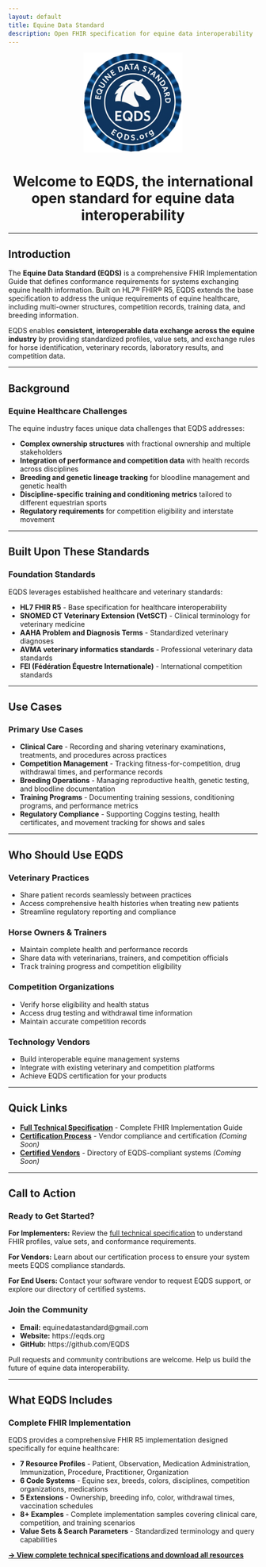 ```yaml
---
layout: default
title: Equine Data Standard
description: Open FHIR specification for equine data interoperability
---
```


<div style="text-align:center;">
  <div class="eqds-header" style="display:flex; justify-content:center; align-items:center;">
    <div class="eqds-logo">
      <img src="assets/css/eqds-official-badge.png" alt="EQDS Official Badge" style="width:200px;" />
    </div>
  </div>
  <h1 style="border-bottom:none !important">Welcome to <strong>EQDS</strong>, the international open standard for equine data interoperability</h1>
</div>

---

## Introduction

The **Equine Data Standard (EQDS)** is a comprehensive FHIR Implementation Guide that defines conformance requirements for systems exchanging equine health information. Built on HL7® FHIR® R5, EQDS extends the base specification to address the unique requirements of equine healthcare, including multi-owner structures, competition records, training data, and breeding information.

EQDS enables **consistent, interoperable data exchange across the equine industry** by providing standardized profiles, value sets, and exchange rules for horse identification, veterinary records, laboratory results, and competition data.

---

## Background

<div class="resource-cards">
  <div class="card">
    <h3>Equine Healthcare Challenges</h3>
    <p>The equine industry faces unique data challenges that EQDS addresses:</p>
    <ul>
      <li><strong>Complex ownership structures</strong> with fractional ownership and multiple stakeholders</li>
      <li><strong>Integration of performance and competition data</strong> with health records across disciplines</li>
      <li><strong>Breeding and genetic lineage tracking</strong> for bloodline management and genetic health</li>
      <li><strong>Discipline-specific training and conditioning metrics</strong> tailored to different equestrian sports</li>
      <li><strong>Regulatory requirements</strong> for competition eligibility and interstate movement</li>
    </ul>
  </div>
</div>

---

## Built Upon These Standards

<div class="resource-cards">
  <div class="card">
    <h3>Foundation Standards</h3>
    <p>EQDS leverages established healthcare and veterinary standards:</p>
    <ul>
      <li><strong>HL7 FHIR R5</strong> - Base specification for healthcare interoperability</li>
      <li><strong>SNOMED CT Veterinary Extension (VetSCT)</strong> - Clinical terminology for veterinary medicine</li>
      <li><strong>AAHA Problem and Diagnosis Terms</strong> - Standardized veterinary diagnoses</li>
      <li><strong>AVMA veterinary informatics standards</strong> - Professional veterinary data standards</li>
      <li><strong>FEI (Fédération Équestre Internationale)</strong> - International competition standards</li>
    </ul>
  </div>
</div>

---

## Use Cases

<div class="resource-cards">
  <div class="card">
    <h3>Primary Use Cases</h3>
    <ul>
      <li><strong>Clinical Care</strong> - Recording and sharing veterinary examinations, treatments, and procedures across practices</li>
      <li><strong>Competition Management</strong> - Tracking fitness-for-competition, drug withdrawal times, and performance records</li>
      <li><strong>Breeding Operations</strong> - Managing reproductive health, genetic testing, and bloodline documentation</li>
      <li><strong>Training Programs</strong> - Documenting training sessions, conditioning programs, and performance metrics</li>
      <li><strong>Regulatory Compliance</strong> - Supporting Coggins testing, health certificates, and movement tracking for shows and sales</li>
    </ul>
  </div>
</div>

---

## Who Should Use EQDS

<div class="resource-cards">
  <div class="card">
    <h3>Veterinary Practices</h3>
    <ul>
      <li>Share patient records seamlessly between practices</li>
      <li>Access comprehensive health histories when treating new patients</li>
      <li>Streamline regulatory reporting and compliance</li>
    </ul>
  </div>

  <div class="card">
    <h3>Horse Owners & Trainers</h3>
    <ul>
      <li>Maintain complete health and performance records</li>
      <li>Share data with veterinarians, trainers, and competition officials</li>
      <li>Track training progress and competition eligibility</li>
    </ul>
  </div>

  <div class="card">
    <h3>Competition Organizations</h3>
    <ul>
      <li>Verify horse eligibility and health status</li>
      <li>Access drug testing and withdrawal time information</li>
      <li>Maintain accurate competition records</li>
    </ul>
  </div>

  <div class="card">
    <h3>Technology Vendors</h3>
    <ul>
      <li>Build interoperable equine management systems</li>
      <li>Integrate with existing veterinary and competition platforms</li>
      <li>Achieve EQDS certification for your products</li>
    </ul>
  </div>
</div>

---

## Quick Links

- [**Full Technical Specification**](specification) - Complete FHIR Implementation Guide
- [**Certification Process**](certification) - Vendor compliance and certification *(Coming Soon)*
- [**Certified Vendors**](vendors) - Directory of EQDS-compliant systems *(Coming Soon)*

---

## Call to Action

<div class="resource-cards">
  <div class="card">
    <h3>Ready to Get Started?</h3>
    <p><strong>For Implementers:</strong> Review the <a href="specification">full technical specification</a> to understand FHIR profiles, value sets, and conformance requirements.</p>
    <p><strong>For Vendors:</strong> Learn about our certification process to ensure your system meets EQDS compliance standards.</p>
    <p><strong>For End Users:</strong> Contact your software vendor to request EQDS support, or explore our directory of certified systems.</p>
  </div>

  <div class="card">
    <h3>Join the Community</h3>
    <ul>
      <li><strong>Email:</strong> equinedatastandard@gmail.com</li>
      <li><strong>Website:</strong> https://eqds.org</li>
      <li><strong>GitHub:</strong> https://github.com/EQDS</li>
    </ul>
    <p>Pull requests and community contributions are welcome. Help us build the future of equine data interoperability.</p>
  </div>
</div>

---

## What EQDS Includes

<div class="resource-cards">
  <div class="card">
    <h3>Complete FHIR Implementation</h3>
    <p>EQDS provides a comprehensive FHIR R5 implementation designed specifically for equine healthcare:</p>
    <ul>
      <li><strong>7 Resource Profiles</strong> - Patient, Observation, Medication Administration, Immunization, Procedure, Practitioner, Organization</li>
      <li><strong>6 Code Systems</strong> - Equine sex, breeds, colors, disciplines, competition organizations, medications</li>
      <li><strong>5 Extensions</strong> - Ownership, breeding info, color, withdrawal times, vaccination schedules</li>
      <li><strong>8+ Examples</strong> - Complete implementation samples covering clinical care, competition, and training scenarios</li>
      <li><strong>Value Sets & Search Parameters</strong> - Standardized terminology and query capabilities</li>
    </ul>
    <p><strong><a href="specification">→ View complete technical specifications and download all resources</a></strong></p>
  </div>
</div>
